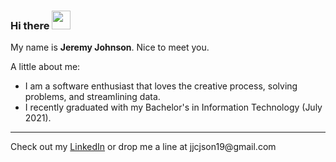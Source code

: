 ### Hi there <img src="https://github.com/sameera-madushan/sameera-madushan/blob/main/images/wave.gif" width="30px">
My name is __Jeremy Johnson__. Nice to meet you.

A little about me:
* I am a software enthusiast that loves the creative process, solving problems, and streamlining data.
* I recently graduated with my Bachelor's in Information Technology (July 2021).
<!--
My Tech Stack:
  <table style="width:100%">
    <tr>
      <th>My favorites:</th>
      <td>Java</td>
      <td>PHP</td>
      <td>SQL</td>
      <td>Android Studio</td>
      <td>PL/SQL</td>
    </tr>
    <tr>
      <th>I'm learning:</th>
      <td>Python</td>
      <td>Ruby</td>
      <td>Ruby on Rails</td>
      <td>Laravel</td>
      <td>AWS</td>
    </tr>
    <tr>
      <th>Others I've worked with:</th>
      <td>BASH</td>
      <td>JavaScript</td>
      <td>HTML/CSS/JSON</td>
      <td>FirebaseDB</td>
      <td>Jira</td>
    </tr>
  </table>-->
<hr>
<!--
<details>
  <summary>Significant projects</summary>
</details>

<details>
  <summary>Fun facts about me</summary>
  <ul>
    <li>I enjoy collecting and playing unique board games.</li>
    <li>I am an avid book reader--some of my favorite authors are Lloyd Alexander, C.S. Lewis, and J.R.R. Tolkien.</li>
  </ul>
</details>-->

<link rel="stylesheet" href="https://cdnjs.cloudflare.com/ajax/libs/font-awesome/4.7.0/css/font-awesome.min.css">
Check out my <a href="https://linkedin.com/in/jojech" class="fa fa-linkedin">LinkedIn</a>
or drop me a line at jjcjson19@gmail.com
<!--
**jojech/jojech** is a ✨ _special_ ✨ repository because its `README.md` (this file) appears on your GitHub profile.

Here are some ideas to get you started:

- 🔭 I’m currently working on ...
- 🌱 I’m currently learning ...
- 👯 I’m looking to collaborate on ...
- 🤔 I’m looking for help with ...
- 💬 Ask me about ...
- 📫 How to reach me: ...
- 😄 Pronouns: ...
- ⚡ Fun fact: ...
-->
